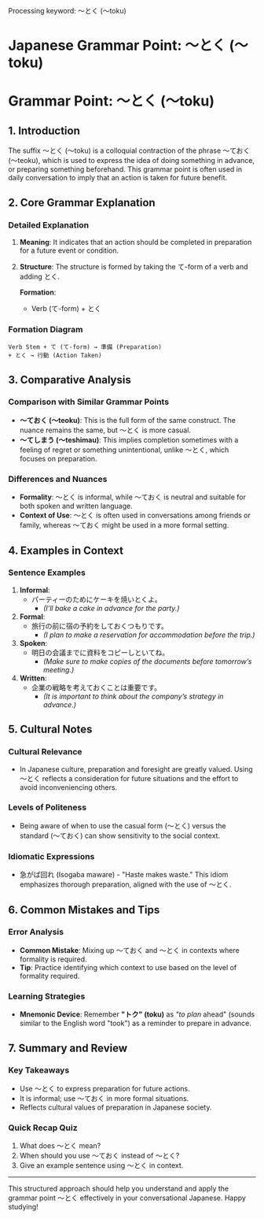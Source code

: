 Processing keyword: ～とく (〜toku)
# Japanese Grammar Point: ～とく (〜toku)
# Grammar Point: ～とく (〜toku)
## 1. Introduction
The suffix ～とく (〜toku) is a colloquial contraction of the phrase ～ておく (〜teoku), which is used to express the idea of doing something in advance, or preparing something beforehand. This grammar point is often used in daily conversation to imply that an action is taken for future benefit.
## 2. Core Grammar Explanation
### Detailed Explanation
1. **Meaning**: It indicates that an action should be completed in preparation for a future event or condition.
2. **Structure**: The structure is formed by taking the て-form of a verb and adding とく.
   
   **Formation**: 
   - Verb (て-form) + とく
### Formation Diagram
```
Verb Stem + て (て-form) → 準備 (Preparation)
+ とく → 行動 (Action Taken)
```
## 3. Comparative Analysis
### Comparison with Similar Grammar Points
- **～ておく (〜teoku)**: This is the full form of the same construct. The nuance remains the same, but 〜とく is more casual.
- **～てしまう (〜teshimau)**: This implies completion sometimes with a feeling of regret or something unintentional, unlike ～とく, which focuses on preparation.
### Differences and Nuances
- **Formality**: ～とく is informal, while ～ておく is neutral and suitable for both spoken and written language.
- **Context of Use**: 〜とく is often used in conversations among friends or family, whereas 〜ておく might be used in a more formal setting.
## 4. Examples in Context
### Sentence Examples
1. **Informal**:
   - パーティーのためにケーキを焼いとくよ。
     - *(I'll bake a cake in advance for the party.)*
2. **Formal**:
   - 旅行の前に宿の予約をしておくつもりです。
     - *(I plan to make a reservation for accommodation before the trip.)*
3. **Spoken**:
   - 明日の会議までに資料をコピーしといてね。
     - *(Make sure to make copies of the documents before tomorrow’s meeting.)*
4. **Written**:
   - 企業の戦略を考えておくことは重要です。
     - *(It is important to think about the company’s strategy in advance.)*
## 5. Cultural Notes
### Cultural Relevance
- In Japanese culture, preparation and foresight are greatly valued. Using 〜とく reflects a consideration for future situations and the effort to avoid inconveniencing others.
### Levels of Politeness
- Being aware of when to use the casual form (〜とく) versus the standard (〜ておく) can show sensitivity to the social context.
### Idiomatic Expressions
- 急がば回れ (Isogaba maware) - "Haste makes waste." This idiom emphasizes thorough preparation, aligned with the use of 〜とく.
## 6. Common Mistakes and Tips
### Error Analysis
- **Common Mistake**: Mixing up 〜ておく and 〜とく in contexts where formality is required. 
- **Tip**: Practice identifying which context to use based on the level of formality required.
### Learning Strategies
- **Mnemonic Device**: Remember **"トク" (toku)** as *"to plan* ahead" (sounds similar to the English word "took") as a reminder to prepare in advance.
## 7. Summary and Review
### Key Takeaways
- Use 〜とく to express preparation for future actions.
- It is informal; use 〜ておく in more formal situations.
- Reflects cultural values of preparation in Japanese society.
### Quick Recap Quiz
1. What does 〜とく mean?
2. When should you use 〜ておく instead of 〜とく?
3. Give an example sentence using 〜とく in context. 
---
This structured approach should help you understand and apply the grammar point 〜とく effectively in your conversational Japanese. Happy studying!
